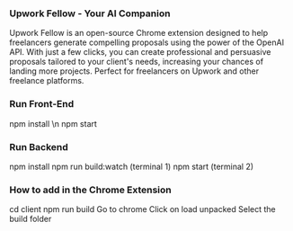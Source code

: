 ### Upwork Fellow - Your AI Companion

Upwork Fellow is an open-source Chrome extension designed to help freelancers generate compelling proposals using the power of the OpenAI API. With just a few clicks, you can create professional and persuasive proposals tailored to your client's needs, increasing your chances of landing more projects. Perfect for freelancers on Upwork and other freelance platforms.

### Run Front-End
npm install \n
npm start

### Run Backend
npm install 
npm run build:watch (terminal 1)
npm start (terminal 2)

### How to add in the Chrome Extension
cd client
npm run build 
Go to chrome
Click on load unpacked
Select the build folder
